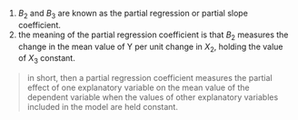 1. $B_2$ and $B_3$ are known as the partial regression or partial slope coefficient. 
2. the meaning of the partial regression coefficient is that $B_2$ measures the change in the mean value of Y per unit change in $X_2$, holding the value of $X_3$ constant. 


> in short, then a partial regression coefficient measures the partial effect of one explanatory variable on the mean value of the dependent variable when the values of other explanatory variables included in the model are held constant. 